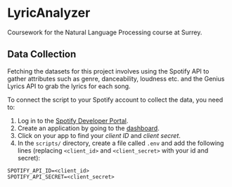# LyricAnalyzer

Coursework for the Natural Language Processing course at Surrey.

## Data Collection

Fetching the datasets for this project involves using the Spotify API to gather attributes such as genre, danceability, loudness etc. and the Genius Lyrics API to grab the lyrics for each song.

To connect the script to your Spotify account to collect the data, you need to:

1. Log in to the [Spotify Developer Portal](https://developer.spotify.com/).
2. Create an application by going to the [dashboard](https://developer.spotify.com/dashboard/applications).
3. Click on your app to find your *client ID* and *client secret*.
4. In the `scripts/` directory, create a file called `.env` and add the following lines (replacing `<client_id>` and `<client_secret>` with your id and secret):

``` ()
SPOTIFY_API_ID=<client_id>
SPOTIFY_API_SECRET=<client_secret>
```
